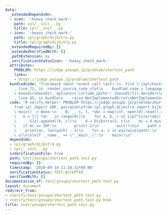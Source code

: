 ```yaml
---
data:
  _extendedDependsOn:
  - icon: ':heavy_check_mark:'
    path: cpl/__init__.py
    title: cpl/__init__.py
  - icon: ':heavy_check_mark:'
    path: cpl/graph/dijkstra.py
    title: cpl/graph/dijkstra.py
  _extendedRequiredBy: []
  _extendedVerifiedWith: []
  _pathExtension: py
  _verificationStatusIcon: ':heavy_check_mark:'
  attributes:
    PROBLEM: https://judge.yosupo.jp/problem/shortest_path
    links:
    - https://judge.yosupo.jp/problem/shortest_path
  bundledCode: "Traceback (most recent call last):\n  File \"/opt/hostedtoolcache/Python/3.9.0/x64/lib/python3.9/site-packages/onlinejudge_verify/documentation/build.py\"\
    , line 71, in _render_source_code_stat\n    bundled_code = language.bundle(stat.path,\
    \ basedir=basedir, options={'include_paths': [basedir]}).decode()\n  File \"/opt/hostedtoolcache/Python/3.9.0/x64/lib/python3.9/site-packages/onlinejudge_verify/languages/python.py\"\
    , line 85, in bundle\n    raise NotImplementedError\nNotImplementedError\n"
  code: "# verify-helper: PROBLEM https://judge.yosupo.jp/problem/shortest_path\n\
    from cpl import INF, pairwise\nfrom cpl.graph.dijkstra import Dijkstra\n\n\ndef\
    \ main() -> None:\n    N, _, s, t, *abc = map(int, open(0).read().split())\n \
    \   G = [[] for _ in range(N)]\n    for a, b, c in zip(*[iter(abc)] * 3):\n  \
    \      G[a].append((b, c))\n    d = Dijkstra(G, s)\n    mc = d.min_cost(t)\n \
    \   if mc == INF:\n        print(-1)\n        exit()\n\n    path = d.min_cost_path(t)\n\
    \    print(mc, len(path) - 1)\n    for u, v in pairwise(path):\n        print(u,\
    \ v)\n\n\nif __name__ == \"__main__\":\n    main()\n"
  dependsOn:
  - cpl/graph/dijkstra.py
  - cpl/__init__.py
  isVerificationFile: true
  path: test/yosupo/shortest_path.test.py
  requiredBy: []
  timestamp: '2020-09-14 11:18:32+09:00'
  verificationStatus: TEST_ACCEPTED
  verifiedWith: []
documentation_of: test/yosupo/shortest_path.test.py
layout: document
redirect_from:
- /verify/test/yosupo/shortest_path.test.py
- /verify/test/yosupo/shortest_path.test.py.html
title: test/yosupo/shortest_path.test.py
---
```

